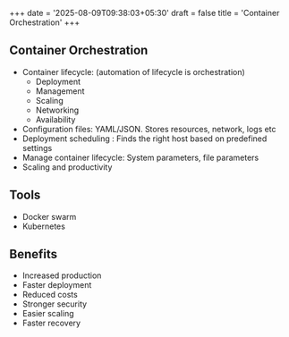 +++
date = '2025-08-09T09:38:03+05:30'
draft = false
title = 'Container Orchestration'
+++
## Container Orchestration
- Container lifecycle: (automation of lifecycle is orchestration)
  - Deployment
  - Management
  - Scaling
  - Networking
  - Availability
- Configuration files: YAML/JSON. Stores resources, network, logs etc
- Deployment scheduling : Finds the right host based on predefined settings
- Manage container lifecycle: System parameters, file parameters
- Scaling and productivity

## Tools
- Docker swarm
- Kubernetes

## Benefits
- Increased production
- Faster deployment
- Reduced costs
- Stronger security
- Easier scaling
- Faster recovery
